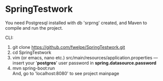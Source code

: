 # SpringTestwork
You need Postgresql installed with db 'srprng' created, and Maven to compile and run the project.


CLI:
1. git clone https://github.com/fwelpe/SpringTestwork.git
2. cd SpringTestwork
3. vim (or emacs, nano etc.) src/main/resources/application.properties — insert your '<b>postgres</b>' user password in <b>spring.datasource.password</b>
4. mvn spring-boot:run  
And, go to 'localhost:8080' to see project mainpage
